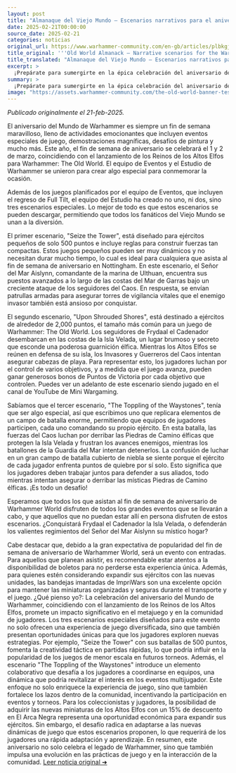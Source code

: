 ```yaml
---
layout: post
title: "Almanaque del Viejo Mundo – Escenarios narrativos para el aniversario del Mundo de Warhammer - Comunidad Warhammer"
date: 2025-02-21T00:00:00
source_date: 2025-02-21
categories: noticias
original_url: https://www.warhammer-community.com/en-gb/articles/plbkgjgd/old-world-almanack-narrative-scenarios-for-the-warhammer-world-anniversary/
title_original: '''Old World Almanack – Narrative scenarios for the Warhammer World Anniversary - Warhammer Community'''
title_translated: "Almanaque del Viejo Mundo – Escenarios narrativos para el aniversario del Mundo de Warhammer - Comunidad Warhammer"
excerpt: >
  ¡Prepárate para sumergirte en la épica celebración del aniversario del Mundo de Warhammer! Este 1 y 2 de marzo, el evento promete ser inolvidable con el lanzamiento de los Reinos de los Altos Elfos para Warhammer: The Old World. La comunidad de Warhammer ha preparado no uno, sino tres emocionantes escenarios narrativos que puedes descargar y disfrutar desde casa. Desde batallas en las costas de la Isla Velada hasta la defensa de las míticas Piedras de los Elfos, estos escenarios ofrecen una experiencia única para todos los fans. ¡No te pierdas la oportunidad de ser parte de esta celebración épica, ya sea en persona o desde la comodidad de tu hogar!
summary: >
  ¡Prepárate para sumergirte en la épica celebración del aniversario del Mundo de Warhammer! Este 1 y 2 de marzo, el evento promete ser inolvidable con el lanzamiento de los Reinos de los Altos Elfos para Warhammer: The Old World. La comunidad de Warhammer ha preparado no uno, sino tres emocionantes escenarios narrativos que puedes descargar y disfrutar desde casa. Desde batallas en las costas de la Isla Velada hasta la defensa de las míticas Piedras de los Elfos, estos escenarios ofrecen una experiencia única para todos los fans. ¡No te pierdas la oportunidad de ser parte de esta celebración épica, ya sea en persona o desde la comodidad de tu hogar!
image: "https://assets.warhammer-community.com/the-old-world-banner-test.jpg"
---
```


*Publicado originalmente el 21-feb-2025.*

El aniversario del Mundo de Warhammer es siempre un fin de semana maravilloso, lleno de actividades emocionantes que incluyen eventos especiales de juego, demostraciones magníficas, desafíos de pintura y mucho más. Este año, el fin de semana de aniversario se celebrará el 1 y 2 de marzo, coincidiendo con el lanzamiento de los Reinos de los Altos Elfos para Warhammer: The Old World. El equipo de Eventos y el Estudio de Warhammer se unieron para crear algo especial para conmemorar la ocasión.

Además de los juegos planificados por el equipo de Eventos, que incluyen el regreso de Full Tilt, el equipo del Estudio ha creado no uno, ni dos, sino tres escenarios especiales. Lo mejor de todo es que estos escenarios se pueden descargar, permitiendo que todos los fanáticos del Viejo Mundo se unan a la diversión.

El primer escenario, "Seize the Tower", está diseñado para ejércitos pequeños de solo 500 puntos e incluye reglas para construir fuerzas tan compactas. Estos juegos pequeños pueden ser muy dinámicos y no necesitan durar mucho tiempo, lo cual es ideal para cualquiera que asista al fin de semana de aniversario en Nottingham. En este escenario, el Señor del Mar Aislynn, comandante de la marina de Ulthuan, encuentra sus puestos avanzados a lo largo de las costas del Mar de Garras bajo un creciente ataque de los seguidores del Caos. En respuesta, se envían patrullas armadas para asegurar torres de vigilancia vitales que el enemigo invasor también está ansioso por conquistar.

El segundo escenario, "Upon Shrouded Shores", está destinado a ejércitos de alrededor de 2,000 puntos, el tamaño más común para un juego de Warhammer: The Old World. Los seguidores de Frydaal el Cadenador desembarcan en las costas de la Isla Velada, un lugar brumoso y secreto que esconde una poderosa guarnición élfica. Mientras los Altos Elfos se reúnen en defensa de su isla, los Invasores y Guerreros del Caos intentan asegurar cabezas de playa. Para representar esto, los jugadores luchan por el control de varios objetivos, y a medida que el juego avanza, pueden ganar generosos bonos de Puntos de Victoria por cada objetivo que controlen. Puedes ver un adelanto de este escenario siendo jugado en el canal de YouTube de Mini Wargaming.

Sabíamos que el tercer escenario, "The Toppling of the Waystones", tenía que ser algo especial, así que escribimos uno que replicara elementos de un campo de batalla enorme, permitiendo que equipos de jugadores participen, cada uno comandando su propio ejército. En esta batalla, las fuerzas del Caos luchan por derribar las Piedras de Camino élficas que protegen la Isla Velada y frustran los avances enemigos, mientras los batallones de la Guardia del Mar intentan detenerlos. La confusión de luchar en un gran campo de batalla cubierto de niebla se siente porque el ejército de cada jugador enfrenta puntos de quiebre por sí solo. Esto significa que los jugadores deben trabajar juntos para defender a sus aliados, todo mientras intentan asegurar o derribar las místicas Piedras de Camino élficas. ¡Es todo un desafío!

Esperamos que todos los que asistan al fin de semana de aniversario de Warhammer World disfruten de todos los grandes eventos que se llevarán a cabo, y que aquellos que no puedan estar allí en persona disfruten de estos escenarios. ¿Conquistará Frydaal el Cadenador la Isla Velada, o defenderán los valientes regimientos del Señor del Mar Aislynn su místico hogar?

Cabe destacar que, debido a la gran expectativa de popularidad del fin de semana de aniversario de Warhammer World, será un evento con entradas. Para aquellos que planean asistir, es recomendable estar atentos a la disponibilidad de boletos para no perderse esta experiencia única. Además, para quienes estén considerando expandir sus ejércitos con las nuevas unidades, las bandejas imantadas de ImpriWars son una excelente opción para mantener las miniaturas organizadas y seguras durante el transporte y el juego.
¿Qué pienso yo?: La celebración del aniversario del Mundo de Warhammer, coincidiendo con el lanzamiento de los Reinos de los Altos Elfos, promete un impacto significativo en el metajuego y en la comunidad de jugadores. Los tres escenarios especiales diseñados para este evento no solo ofrecen una experiencia de juego diversificada, sino que también presentan oportunidades únicas para que los jugadores exploren nuevas estrategias. Por ejemplo, "Seize the Tower" con sus batallas de 500 puntos, fomenta la creatividad táctica en partidas rápidas, lo que podría influir en la popularidad de los juegos de menor escala en futuros torneos. Además, el escenario "The Toppling of the Waystones" introduce un elemento colaborativo que desafía a los jugadores a coordinarse en equipos, una dinámica que podría revitalizar el interés en los eventos multijugador. Este enfoque no solo enriquece la experiencia de juego, sino que también fortalece los lazos dentro de la comunidad, incentivando la participación en eventos y torneos. Para los coleccionistas y jugadores, la posibilidad de adquirir las nuevas miniaturas de los Altos Elfos con un 15% de descuento en El Arca Negra representa una oportunidad económica para expandir sus ejércitos. Sin embargo, el desafío radica en adaptarse a las nuevas dinámicas de juego que estos escenarios proponen, lo que requerirá de los jugadores una rápida adaptación y aprendizaje. En resumen, este aniversario no solo celebra el legado de Warhammer, sino que también impulsa una evolución en las prácticas de juego y en la interacción de la comunidad.
[Leer noticia original ➜](https://www.warhammer-community.com/en-gb/articles/plbkgjgd/old-world-almanack-narrative-scenarios-for-the-warhammer-world-anniversary/)
